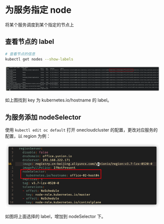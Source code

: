 # 为服务指定 node

将某个服务调度到某个指定的节点上

## 查看节点的 label

```bash
# 查看节点的信息
kubectl get nodes --show-labels
```

![node labels](./images/node_label.png)

如上图找到 key 为 kubernetes.io/hostname 的 label。

## 为服务添加 nodeSelector 

使用 `kubectl edit oc default` 打开 onecloudcluster 的配置，更改对应服务的配置，以 region 为例：

![region nodeSelector](./images/region_nodeSelector.png)

如图将上面选择的 label，增加到 nodeSelector 下。
